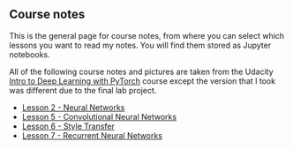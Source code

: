 ## Course notes

This is the general page for course notes, from where you can select which lessons you want to read my notes. You will find them stored as Jupyter notebooks.

All of the following course notes and pictures are taken from the Udacity [Intro to Deep Learning with PyTorch](https://www.udacity.com/course/deep-learning-pytorch--ud188) course except the version that I took was different due to the final lab project.

- [Lesson 2 - Neural Networks](Introduction_to_Neural_Networks.ipynb)
- [Lesson 5 - Convolutional Neural Networks](Convolutional_Neural_Networks_Notes.ipynb)
- [Lesson 6 - Style Transfer](Style_Transfer_Notes.ipynb)
- [Lesson 7 - Recurrent Neural Networks](Recurrent_Neural_Networks_Notes.ipynb)